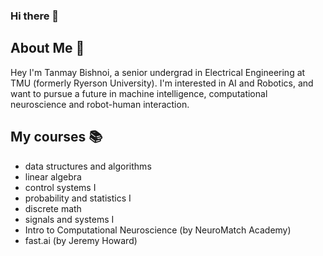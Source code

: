### Hi there 👋
## About Me :thought_balloon:

Hey I'm Tanmay Bishnoi, a senior undergrad in Electrical Engineering at TMU (formerly Ryerson University). I'm interested in AI and Robotics, and want to pursue a future in machine intelligence, computational neuroscience and robot-human interaction.


## My courses :books:

  - data structures and algorithms
  - linear algebra
  - control systems I
  - probability and statistics I
  - discrete math
  - signals and systems I
  - Intro to Computational Neuroscience (by NeuroMatch Academy)
  - fast.ai (by Jeremy Howard)
